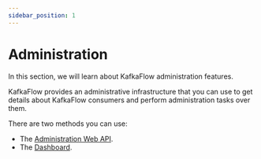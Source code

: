 ```yaml
---
sidebar_position: 1
---
```


# Administration

In this section, we will learn about KafkaFlow administration features.

KafkaFlow provides an administrative infrastructure that you can use to get details about KafkaFlow consumers and perform administration tasks over them.

There are two methods you can use:
 - The [Administration Web API](web-api).
 - The [Dashboard](dashboard).



